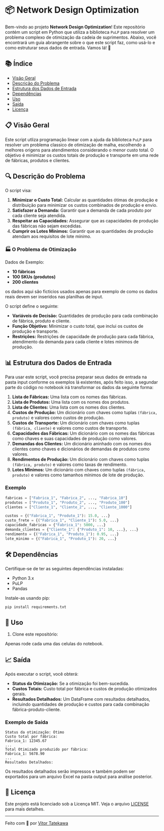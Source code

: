 
# 📦 Network Design Optimization

Bem-vindo ao projeto **Network Design Optimization**! Este repositório contém um script em Python que utiliza a biblioteca `PuLP` para resolver um problema complexo de otimização da cadeia de suprimentos. Abaixo, você encontrará um guia abrangente sobre o que este script faz, como usá-lo e como estruturar seus dados de entrada. Vamos lá! 🚀

## 📚 Índice

- [Visão Geral](#visão-geral)
- [Descrição do Problema](#descrição-do-problema)
- [Estrutura dos Dados de Entrada](#estrutura-dos-dados-de-entrada)
- [Dependências](#dependências)
- [Uso](#uso)
- [Saída](#saída)
- [Licença](#licença)

## 📋 Visão Geral

Este script utliza programação linear com a ajuda da biblioteca `PuLP` para resolver um problema classico de otimização de malha, escolhendo a melhores origens para atendimentos considerando o menor custo total. O objetivo é minimizar os custos totais de produção e transporte em uma rede de fábricas, produtos e clientes.

## 🔍 Descrição do Problema

O script visa:
1. **Minimizar o Custo Total:** Calcular as quantidades ótimas de produção e distribuição para minimizar os custos combinados de produção e envio.
2. **Satisfazer a Demanda:** Garantir que a demanda de cada produto por cada cliente seja atendida.
3. **Respeitar as Capacidades:** Assegurar que as capacidades de produção das fábricas não sejam excedidas.
4. **Cumprir os Lotes Mínimos:** Garantir que as quantidades de produção atendam aos requisitos de lote mínimo.

### 🏭 O Problema de Otimização

Dados de Exemplo:
- **10 fábricas**
- **100 SKUs (produtos)**
- **200 clientes**

os dados aqui são ficticios usados apenas para exemplo de como os dados reais devem ser inseridos nas planilhas de input.

O script define o seguinte:
- **Variáveis de Decisão:** Quantidades de produção para cada combinação de fábrica, produto e cliente.
- **Função Objetivo:** Minimizar o custo total, que inclui os custos de produção e transporte.
- **Restrições:** Restrições de capacidade de produção para cada fábrica, atendimento da demanda para cada cliente e lotes mínimos de produção.

## 📊 Estrutura dos Dados de Entrada

Para usar este script, você precisa preparar seus dados de entrada na pasta input conforme os exemplos lá existentes, após feito isso, a segundar parte do código no notebook irá transformar os dados da seguinte forma:

1. **Lista de Fábricas:** Uma lista com os nomes das fábricas.
2. **Lista de Produtos:** Uma lista com os nomes dos produtos.
3. **Lista de Clientes:** Uma lista com os nomes dos clientes.
4. **Custos de Produção:** Um dicionário com chaves como tuplas `(fábrica, produto)` e valores como custos de produção.
5. **Custos de Transporte:** Um dicionário com chaves como tuplas `(fábrica, cliente)` e valores como custos de transporte.
6. **Capacidades das Fábricas:** Um dicionário com os nomes das fábricas como chaves e suas capacidades de produção como valores.
7. **Demandas dos Clientes:** Um dicionário aninhado com os nomes dos clientes como chaves e dicionários de demandas de produtos como valores.
8. **Rendimentos de Produção:** Um dicionário com chaves como tuplas `(fábrica, produto)` e valores como taxas de rendimento.
9. **Lotes Mínimos:** Um dicionário com chaves como tuplas `(fábrica, produto)` e valores como tamanhos mínimos de lote de produção.

### Exemplo

```python
fabricas = ["Fabrica_1", "Fabrica_2", ..., "Fabrica_10"]
produtos = ["Produto_1", "Produto_2", ..., "Produto_100"]
clientes = ["Cliente_1", "Cliente_2", ..., "Cliente_1000"]

custos = {("Fabrica_1", "Produto_1"): 15.0, ...}
custo_frete = {("Fabrica_1", "Cliente_1"): 5.0, ...}
capacidade_fabricas = {"Fabrica_1": 5000, ...}
demanda_clientes = {"Cliente_1": {"Produto_1": 10, ...}, ...}
rendimento = {("Fabrica_1", "Produto_1"): 0.95, ...}
lote_minimo = {("Fabrica_1", "Produto_1"): 20, ...}
```

## 🛠 Dependências

Certifique-se de ter as seguintes dependências instaladas:

- Python 3.x
- PuLP
- Pandas

Instale-as usando pip:

```bash
pip install requirements.txt
```

## 🚀 Uso

1. Clone este repositório:

Apenas rode cada uma das celulas do notebook.

## 📈 Saída

Após executar o script, você obterá:

- **Status da Otimização:** Se a otimização foi bem-sucedida.
- **Custos Totais:** Custo total por fábrica e custos de produção otimizados gerais.
- **Resultados Detalhados:** Um DataFrame com resultados detalhados, incluindo quantidades de produção e custos para cada combinação fábrica-produto-cliente.

### Exemplo de Saída

```plaintext
Status da otimização: Ótimo
Custo total por fábrica:
Fabrica_1: 12345.67
...
Total Otimizado produzido por fábrica:
Fabrica_1: 5678.90
...
Resultados Detalhados:
```

Os resultados detalhados serão impressos e também podem ser exportados para um arquivo Excel na pasta output para análise posterior.

## 📄 Licença

Este projeto está licenciado sob a Licença MIT. Veja o arquivo [LICENSE](LICENSE) para mais detalhes.

---

Feito com 🧠 por [Vitor Tatekawa](https://github.com/vtatekawa)

